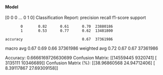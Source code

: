 #### Model
[0 0 0 ... 0 1 0]
Classification Report:
              precision    recall  f1-score   support

           0       0.82      0.61      0.70  23880186
           1       0.53      0.77      0.62  13481800

    accuracy                           0.67  37361986
   macro avg       0.67      0.69      0.66  37361986
weighted avg       0.72      0.67      0.67  37361986

Accuracy: 0.6666169726630699
Confusion Matrix:
[[14559445  9320741]
 [ 3135111 10346689]]
Confusion Matrix (%):
[[38.96860568 24.94712406]
 [ 8.39117867 27.69309158]]
